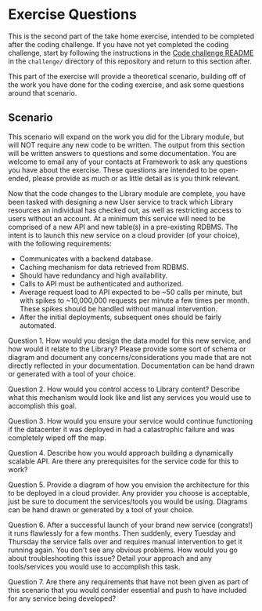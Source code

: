 # Exercise Questions
This is the second part of the take home exercise, intended to be completed after the coding challenge. If you have not yet completed the coding challenge, start by following the instructions in the [Code challenge README](https://github.com/framework-homeownership/candidate-challenges/blob/main/challenge/README.md) in the `challenge/` directory of this repository and return to this section after.

This part of the exercise will provide a theoretical scenario, building off of the work you have done for the coding exercise, and ask some questions around that scenario.

## Scenario
This scenario will expand on the work you did for the Library module, but will NOT require any new code to be written. The output from this section will be written answers to questions and some documentation. You are welcome to email any of your contacts at Framework to ask any questions you have about the exercise. These questions are intended to be open-ended, please provide as much or as little detail as is you think relevant.

Now that the code changes to the Library module are complete, you have been tasked with designing a new User service to track which Library resources an individual has checked out, as well as restricting access to users without an account. At a minimum this service will need to be comprised of a new API and new table(s) in a pre-existing RDBMS. The intent is to launch this new service on a cloud provider (of your choice), with the following requirements:
- Communicates with a backend database.
- Caching mechanism for data retrieved from RDBMS.
- Should have redundancy and high availability.
- Calls to API must be authenticated and authorized.
- Average request load to API expected to be ~50 calls per minute, but with spikes to ~10,000,000 requests per minute a few times per month. These spikes should be handled without manual intervention.
- After the initial deployments, subsequent ones should be fairly automated.


Question 1. How would you design the data model for this new service, and how would it relate to the Library? Please provide some sort of schema or diagram and document any concerns/considerations you made that are not directly reflected in your documentation. Documentation can be hand drawn or generated with a tool of your choice.

Question 2. How would you control access to Library content? Describe what this mechanism would look like and list any services you would use to accomplish this goal.

Question 3. How would you ensure your service would continue functioning if the datacenter it was deployed in had a catastrophic failure and was completely wiped off the map.

Question 4. Describe how you would approach building a dynamically scalable API. Are there any prerequisites for the service code for this to work?

Question 5. Provide a diagram of how you envision the architecture for this to be deployed in a cloud provider. Any provider you choose is acceptable, just be sure to document the services/tools you would be using. Diagrams can be hand drawn or generated by a tool of your choice.

Question 6. After a successful launch of your brand new service (congrats!) it runs flawlessly for a few months. Then suddenly, every Tuesday and Thursday the service falls over and requires manual intervention to get it running again. You don't see any obvious problems. How would you go about troubleshooting this issue? Detail your approach and any tools/services you would use to accomplish this task.

Question 7. Are there any requirements that have not been given as part of this scenario that you would consider essential and push to have included for any service being developed?
